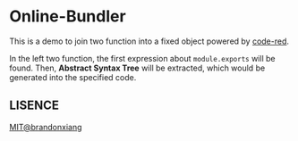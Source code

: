 # Online-Bundler

This is a demo to join two function into a fixed object powered by [code-red](https://github.com/Rich-Harris/code-red).

In the left two function, the first expression about `module.exports` will be found. Then, **Abstract Syntax Tree** will be extracted, which would be generated into the specified code.

## LISENCE

[MIT@brandonxiang](./LICENSE)